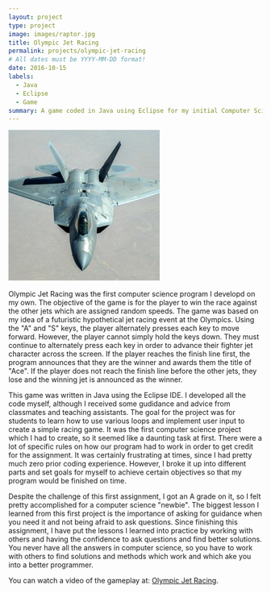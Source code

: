 ```yaml
---
layout: project
type: project
image: images/raptor.jpg
title: Olympic Jet Racing
permalink: projects/olympic-jet-racing
# All dates must be YYYY-MM-DD format!
date: 2016-10-15
labels:
  - Java
  - Eclipse
  - Game
summary: A game coded in Java using Eclipse for my initial Computer Science project. This was the first game I created in my coding career.
---
```


<div class="ui medium rounded images">
  <img class="ui image" src="../images/raptor.jpg ">
</div>

Olympic Jet Racing was the first computer science program I developd on my own. The objective of the game is for the player to win the race against the other jets which are assigned random speeds. The game was based on my idea of a futuristic hypothetical jet racing event at the Olympics. Using the "A" and "S" keys, the player alternately presses each key to move forward. However, the player cannot simply hold the keys down. They must continue to alternately press each key in order to advance their fighter jet character across the screen. If the player reaches the finish line first, the program announces that they are the winner and awards them the title of "Ace". If the player does not reach the finish line before the other jets, they lose and the winning jet is announced as the winner. 

This game was written in Java using the Eclipse IDE. I developed all the code myself, although I received some gudidance and advice from classmates and teaching assistants. The goal for the project was for students to learn how to use various loops and implement user input to create a simple racing game. It was the first computer science project which I had to create, so it seemed like a daunting task at first. There were a lot of specific rules on how our program had to work in order to get credit for the assignment. It was certainly frustrating at times, since I had pretty much zero prior coding experience. However, I broke it up into different parts and set goals for myself to achieve certain objectives so that my program would be finished on time. 

Despite the challenge of this first assignment, I got an A grade on it, so I felt pretty accomplished for a computer science "newbie". The biggest lesson I learned from this first project is the importance of asking for guidance when you need it and not being afraid to ask questions. Since finishing this assignment, I have put the lessons I learned into practice by working with others and having the confidence to ask questions and find better solutions. You never have all the answers in computer science, so you have to work with others to find solutions and methods which work and which ake you into a better programmer. 

You can watch a video of the gameplay at: [Olympic Jet Racing](https://www.youtube.com/watch?v=DhCaEseC1ks).

